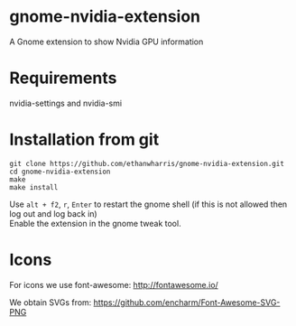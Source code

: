 # gnome-nvidia-extension
A Gnome extension to show Nvidia GPU information

# Requirements
nvidia-settings and nvidia-smi

# Installation from git
    git clone https://github.com/ethanwharris/gnome-nvidia-extension.git
    cd gnome-nvidia-extension
    make
    make install

Use `alt + f2`, `r`, `Enter` to restart the gnome shell (if this is not allowed then log out and log back in)  
Enable the extension in the gnome tweak tool.

# Icons
For icons we use font-awesome:
http://fontawesome.io/

We obtain SVGs from:
https://github.com/encharm/Font-Awesome-SVG-PNG
